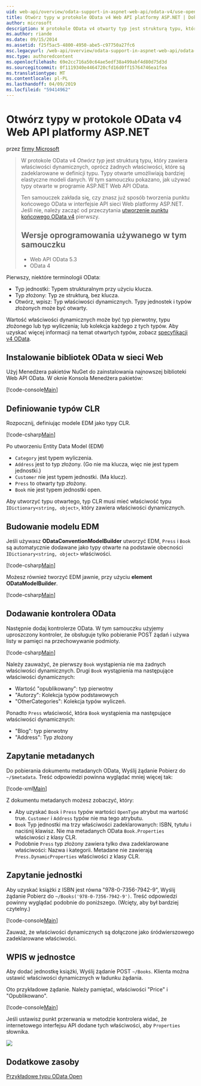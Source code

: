 ```yaml
---
uid: web-api/overview/odata-support-in-aspnet-web-api/odata-v4/use-open-types-in-odata-v4
title: Otwórz typy w protokole OData v4 Web API platformy ASP.NET | Dokumentacja firmy Microsoft
author: microsoft
description: W protokole OData v4 otwarty typ jest strukturą typu, który zawiera właściwości dynamicznych, oprócz żadnych właściwości, które są zadeklarowane w definicji typu. Otwórz...
ms.author: riande
ms.date: 09/15/2014
ms.assetid: f25f5ac5-4800-4950-abe5-c97750a27fc6
msc.legacyurl: /web-api/overview/odata-support-in-aspnet-web-api/odata-v4/use-open-types-in-odata-v4
msc.type: authoredcontent
ms.openlocfilehash: 69e2cc716a50c64ae5edf38a499abf4d80d75d3d
ms.sourcegitcommit: 0f1119340e4464720cfd16d0ff15764746ea1fea
ms.translationtype: MT
ms.contentlocale: pl-PL
ms.lasthandoff: 04/09/2019
ms.locfileid: "59414962"
---
```

# <a name="open-types-in-odata-v4-with-aspnet-web-api"></a>Otwórz typy w protokole OData v4 Web API platformy ASP.NET

przez [firmy Microsoft](https://github.com/microsoft)

> W protokole OData v4 *Otwórz typ* jest strukturą typu, który zawiera właściwości dynamicznych, oprócz żadnych właściwości, które są zadeklarowane w definicji typu. Typy otwarte umożliwiają bardziej elastyczne modeli danych. W tym samouczku pokazano, jak używać typy otwarte w programie ASP.NET Web API OData.
> 
> Ten samouczek zakłada się, czy znasz już sposób tworzenia punktu końcowego OData w interfejsie API sieci Web platformy ASP.NET. Jeśli nie, należy zacząć od przeczytania [utworzenie punktu końcowego OData v4](create-an-odata-v4-endpoint.md) pierwszy.
> 
> ## <a name="software-versions-used-in-the-tutorial"></a>Wersje oprogramowania używanego w tym samouczku
> 
> 
> - Web API OData 5.3
> - OData 4


Pierwszy, niektóre terminologii OData:

- Typ jednostki: Typem strukturalnym przy użyciu klucza.
- Typ złożony: Typ ze strukturą, bez klucza.
- Otwórz, wpisz: Typ właściwości dynamicznych. Typy jednostek i typów złożonych może być otwarty.

Wartość właściwości dynamicznych może być typ pierwotny, typu złożonego lub typ wyliczenia; lub kolekcja każdego z tych typów. Aby uzyskać więcej informacji na temat otwartych typów, zobacz [specyfikacji v4 OData](http://www.odata.org/documentation/odata-version-4-0/).

## <a name="install-the-web-odata-libraries"></a>Instalowanie bibliotek OData w sieci Web

Użyj Menedżera pakietów NuGet do zainstalowania najnowszej biblioteki Web API OData. W oknie Konsola Menedżera pakietów:

[!code-console[Main](use-open-types-in-odata-v4/samples/sample1.cmd)]

## <a name="define-the-clr-types"></a>Definiowanie typów CLR

Rozpocznij, definiując modele EDM jako typy CLR.

[!code-csharp[Main](use-open-types-in-odata-v4/samples/sample2.cs)]

Po utworzeniu Entity Data Model (EDM)

- `Category` jest typem wyliczenia.
- `Address` jest to typ złożony. (Go nie ma klucza, więc nie jest typem jednostki.)
- `Customer` nie jest typem jednostki. (Ma klucz).
- `Press` to otwarty typ złożony.
- `Book` nie jest typem jednostki open.

Aby utworzyć typu otwartego, typ CLR musi mieć właściwość typu `IDictionary<string, object>`, który zawiera właściwości dynamicznych.

## <a name="build-the-edm-model"></a>Budowanie modelu EDM

Jeśli używasz **ODataConventionModelBuilder** utworzyć EDM, `Press` i `Book` są automatycznie dodawane jako typy otwarte na podstawie obecności `IDictionary<string, object>` właściwości.

[!code-csharp[Main](use-open-types-in-odata-v4/samples/sample3.cs)]

Możesz również tworzyć EDM jawnie, przy użyciu **element ODataModelBuilder**.

[!code-csharp[Main](use-open-types-in-odata-v4/samples/sample4.cs)]

## <a name="add-an-odata-controller"></a>Dodawanie kontrolera OData

Następnie dodaj kontrolerze OData. W tym samouczku użyjemy uproszczony kontroler, że obsługuje tylko pobieranie POST żądań i używa listy w pamięci na przechowywanie podmioty.

[!code-csharp[Main](use-open-types-in-odata-v4/samples/sample5.cs)]

Należy zauważyć, że pierwszy `Book` wystąpienia nie ma żadnych właściwości dynamicznych. Drugi `Book` wystąpienia ma następujące właściwości dynamicznych:

- Wartość "opublikowany": typ pierwotny
- "Autorzy": Kolekcja typów podstawowych
- "OtherCategories": Kolekcja typów wyliczeń.

Ponadto `Press` właściwość, która `Book` wystąpienia ma następujące właściwości dynamicznych:

- "Blog": typ pierwotny
- "Address": Typ złożony

## <a name="query-the-metadata"></a>Zapytanie metadanych

Do pobierania dokumentu metadanych OData, Wyślij żądanie Pobierz do `~/$metadata`. Treść odpowiedzi powinna wyglądać mniej więcej tak:

[!code-xml[Main](use-open-types-in-odata-v4/samples/sample6.xml?highlight=5,21)]

Z dokumentu metadanych możesz zobaczyć, który:

- Aby uzyskać `Book` i `Press` typów wartości `OpenType` atrybut ma wartość true. `Customer` i `Address` typów nie ma tego atrybutu.
- `Book` Typ jednostki ma trzy właściwości zadeklarowanych: ISBN, tytułu i naciśnij klawisz. Nie ma metadanych OData `Book.Properties` właściwości z klasy CLR.
- Podobnie `Press` typ złożony zawiera tylko dwa zadeklarowane właściwości: Nazwa i kategorii. Metadane nie zawierają `Press.DynamicProperties` właściwości z klasy CLR.

## <a name="query-an-entity"></a>Zapytanie jednostki

Aby uzyskać książki z ISBN jest równa "978-0-7356-7942-9", Wyślij żądanie Pobierz do `~/Books('978-0-7356-7942-9')`. Treść odpowiedzi powinny wyglądać podobnie do poniższego. (Wcięty, aby był bardziej czytelny.)

[!code-console[Main](use-open-types-in-odata-v4/samples/sample7.cmd?highlight=8-13,15-23)]

Zauważ, że właściwości dynamicznych są dołączone jako śródwierszowego zadeklarowane właściwości.

## <a name="post-an-entity"></a>WPIS w jednostce

Aby dodać jednostkę książki, Wyślij żądanie POST `~/Books`. Klienta można ustawić właściwości dynamicznych w ładunku żądania.

Oto przykładowe żądanie. Należy pamiętać, właściwości "Price" i "Opublikowano".

[!code-console[Main](use-open-types-in-odata-v4/samples/sample8.cmd?highlight=10)]

Jeśli ustawisz punkt przerwania w metodzie kontrolera widać, że internetowego interfejsu API dodane tych właściwości, aby `Properties` słownika.

![](use-open-types-in-odata-v4/_static/image1.png)

## <a name="additional-resources"></a>Dodatkowe zasoby

[Przykładowe typu OData Open](http://aspnet.codeplex.com/sourcecontrol/latest#Samples/WebApi/OData/v4/ODataOpenTypeSample/ReadMe.txt)
